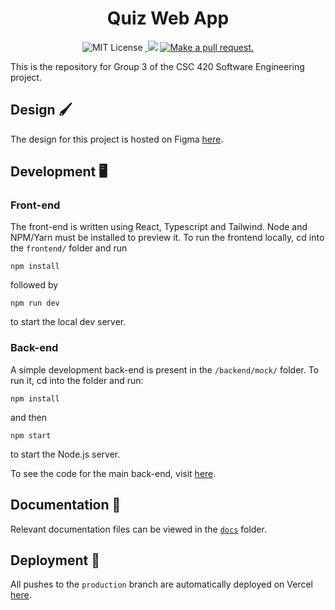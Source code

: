 <h1 align=center>Quiz Web App</h1>

<p align="center"> 
   <img src="https://img.shields.io/badge/license-MIT-blue" alt="MIT License" /> 
   <a aria-label="last commit" href="https://github.com/adebola-io/quiz-app/commits/main"> 
      <img alt="" src="https://img.shields.io/github/last-commit/adebola-io/quiz-app.svg"> 
   </a>
   <a href="https://GitHub.com/adebola-io/quiz-app"><img src="https://img.shields.io/badge/contributors-7-ee8449"/></a>
   <a href="http://makeapullrequest.com"><img src="https://img.shields.io/badge/PR(s)-welcome-brightgreen.svg?style=flat-square" alt="Make a pull request."></a>
 </p>

This is the repository for Group 3 of the CSC 420 Software Engineering project.

## Design 🖌

The design for this project is hosted on Figma [here](https://www.figma.com/file/AUoDWCLv80ZajCBgePszki/CSC-420---Project?type=design&node-id=0%3A1&mode=design&t=dHfWTuMj0kdoQkOx-1).

## Development 🖥

### Front-end 

The front-end is written using React, Typescript and Tailwind. Node and NPM/Yarn must be installed to preview it. To run the frontend locally, cd into the `frontend/` folder and run

```shell
npm install
```

followed by

```shell
npm run dev
```

to start the local dev server.


### Back-end

A simple development back-end is present in the `/backend/mock/` folder. To run it, cd into the folder and run:

```
npm install
```

and then

```shell
npm start
```

to start the Node.js server.

To see the code for the main back-end, visit [here](https://github.com/Matec12/quiz-app-backend).


## Documentation 📜

Relevant documentation files can be viewed in the [`docs`](https://github.com/adebola-io/quiz-app/tree/main/docs) folder. 


## Deployment 🚀

All pushes to the `production` branch are automatically deployed on Vercel [here](http://csc420quiz.vercel.app).
